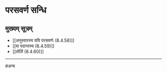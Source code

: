 # परसवर्ण सन्धि

## मुख्यम् सूत्रम्

- [[अनुस्वारस्य ययि परसवर्णः (8.4.58)]]
- [[वा पदान्तस्य (8.4.59)]]
- [[तोर्लि (8.4.60)]]

---

#अन्य